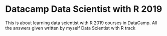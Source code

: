 # Datacamp Data Scientist with R 2019
 This is about learning data scientist with R 2019 courses in DataCamp. All the answers given written by myself  Data Scientist with R track
